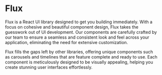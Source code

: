 # Flux
Flux is a React UI library designed to get you building immediately. With a focus on cohesive and beautiful component design, Flux takes the guesswork out of UI development. Our components are carefully crafted by our team to ensure a seamless and consistent look and feel across your application, eliminating the need for extensive customization.

Flux fills the gaps left by other libraries, offering unique components such as carousels and timelines that are feature complete and ready to use. Each component is meticulously designed to be visually appealing, helping you create stunning user interfaces effortlessly.
